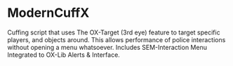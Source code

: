# ModernCuffX
Cuffing script that uses The OX-Target (3rd eye) feature to target specific players, and objects around. This allows performance of police interactions without opening a menu whatsoever. Includes SEM-Interaction Menu Integrated to OX-Lib Alerts &amp; Interface.

